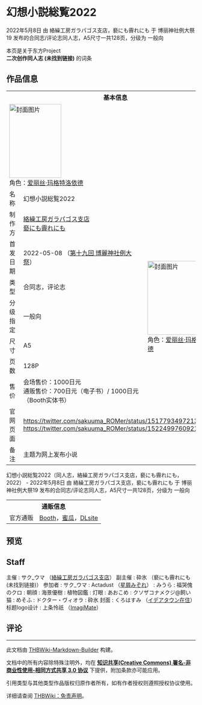 # 幻想小説総覧2022

<!-- source html: G:\repos\THBWiki-Markdown-Builder\THBWikiMarkdown\Temp\main\b\b9\ns0%3A%E5%B9%BB%E6%83%B3%E5%B0%8F%E8%AA%AC%E7%B7%8F%E8%A6%A72022.html -->

2022年5月8日 由 絡繰工房ガラパゴス支店，褻にも霽れにも 于 博丽神社例大祭19 发布的合同志/评论志同人志，A5尺寸一共128页，分级为 一般向

本页是关于东方Project  
 **二次创作同人志 (未找到链接)** 的词条

## 作品信息

<table><tbody><tr><th colspan="3">基本信息</th></tr><tr><td class="cover-artwork-mobile" colspan="2"><a href="./文件-幻想小説総覧2022封面.png.md" class="image" title="封面图片"><img alt="封面图片" src="https://upload.thwiki.cc/thumb/3/39/%E5%B9%BB%E6%83%B3%E5%B0%8F%E8%AA%AC%E7%B7%8F%E8%A6%A72022%E5%B0%81%E9%9D%A2.png/138px-%E5%B9%BB%E6%83%B3%E5%B0%8F%E8%AA%AC%E7%B7%8F%E8%A6%A72022%E5%B0%81%E9%9D%A2.png" decoding="async" loading="lazy" width="138" height="196" srcset="https://upload.thwiki.cc/thumb/3/39/%E5%B9%BB%E6%83%B3%E5%B0%8F%E8%AA%AC%E7%B7%8F%E8%A6%A72022%E5%B0%81%E9%9D%A2.png/207px-%E5%B9%BB%E6%83%B3%E5%B0%8F%E8%AA%AC%E7%B7%8F%E8%A6%A72022%E5%B0%81%E9%9D%A2.png 1.5x, https://upload.thwiki.cc/thumb/3/39/%E5%B9%BB%E6%83%B3%E5%B0%8F%E8%AA%AC%E7%B7%8F%E8%A6%A72022%E5%B0%81%E9%9D%A2.png/277px-%E5%B9%BB%E6%83%B3%E5%B0%8F%E8%AA%AC%E7%B7%8F%E8%A6%A72022%E5%B0%81%E9%9D%A2.png 2x" data-file-width="420" data-file-height="595"></a><div class="cover-char">角色：<a href="./爱丽丝·玛格特洛依德.md" title="爱丽丝·玛格特洛依德">爱丽丝·玛格特洛依德</a></div></td>
</tr><tr><td class="label">名称</td><td colspan="2"> 幻想小説総覧2022 </td></tr><tr><td class="label">制作方</td><td><a href="./絡繰工房ガラパゴス支店.md" title="絡繰工房ガラパゴス支店">絡繰工房ガラパゴス支店</a><br><a href="/%E8%A4%BB%E3%81%AB%E3%82%82%E9%9C%BD%E3%82%8C%E3%81%AB%E3%82%82" title="褻にも霽れにも">褻にも霽れにも</a></td><td class="cover-artwork" rowspan="7" style="min-width:196px;"><a href="./文件-幻想小説総覧2022封面.png.md" class="image" title="封面图片"><img alt="封面图片" src="https://upload.thwiki.cc/thumb/3/39/%E5%B9%BB%E6%83%B3%E5%B0%8F%E8%AA%AC%E7%B7%8F%E8%A6%A72022%E5%B0%81%E9%9D%A2.png/138px-%E5%B9%BB%E6%83%B3%E5%B0%8F%E8%AA%AC%E7%B7%8F%E8%A6%A72022%E5%B0%81%E9%9D%A2.png" decoding="async" loading="lazy" width="138" height="196" srcset="https://upload.thwiki.cc/thumb/3/39/%E5%B9%BB%E6%83%B3%E5%B0%8F%E8%AA%AC%E7%B7%8F%E8%A6%A72022%E5%B0%81%E9%9D%A2.png/207px-%E5%B9%BB%E6%83%B3%E5%B0%8F%E8%AA%AC%E7%B7%8F%E8%A6%A72022%E5%B0%81%E9%9D%A2.png 1.5x, https://upload.thwiki.cc/thumb/3/39/%E5%B9%BB%E6%83%B3%E5%B0%8F%E8%AA%AC%E7%B7%8F%E8%A6%A72022%E5%B0%81%E9%9D%A2.png/277px-%E5%B9%BB%E6%83%B3%E5%B0%8F%E8%AA%AC%E7%B7%8F%E8%A6%A72022%E5%B0%81%E9%9D%A2.png 2x" data-file-width="420" data-file-height="595"></a><div class="cover-char">角色：<a href="./爱丽丝·玛格特洛依德.md" title="爱丽丝·玛格特洛依德">爱丽丝·玛格特洛依德</a></div></td>
</tr><tr><td class="label">首发日期</td><td>2022-05-08&#160;（<a href="/展会作品列表?e=%E5%8D%9A%E4%B8%BD%E7%A5%9E%E7%A4%BE%E4%BE%8B%E5%A4%A7%E7%A5%AD%2319">第十九回 博麗神社例大祭</a>）</td></tr><tr><td class="label">类型</td><td>合同志，评论志</td></tr><tr><td class="label">分级指定</td><td>一般向</td></tr><tr><td class="label">尺寸</td><td>A5</td></tr><tr><td class="label">页数</td><td>128P</td></tr><tr><td class="label">售价</td><td>会场售价：1000日元<br>通贩售价：700日元（电子书）/ 1000日元（Booth实体书）</td></tr>
<tr><td class="label">官网页面</td><td colspan="2"><a rel="nofollow" class="external free" href="https://twitter.com/sakuuma_ROMer/status/1517793497213902848">https://twitter.com/sakuuma_ROMer/status/1517793497213902848</a><br><a rel="nofollow" class="external free" href="https://twitter.com/sakuuma_ROMer/status/1522499760921268224">https://twitter.com/sakuuma_ROMer/status/1522499760921268224</a></td></tr><tr><td class="label">备注</td><td colspan="2">主题为网上发布小说</td></tr></tbody></table>

幻想小説総覧2022（同人志，絡繰工房ガラパゴス支店，褻にも霽れにも，2022） - 2022年5月8日 由 絡繰工房ガラパゴス支店，褻にも霽れにも 于 博丽神社例大祭19 发布的合同志/评论志同人志，A5尺寸一共128页，分级为 一般向

<table><tbody><tr><th colspan="3">通贩信息</th></tr><tr><td class="label">官方通贩</td><td colspan="2"><a rel="nofollow" class="external text" href="https://saku-uma.booth.pm/items/3825772">Booth</a>，<a rel="nofollow" class="external text" href="https://www.melonbooks.co.jp/detail/detail.php?product_id=1469792">蜜瓜</a>，<a rel="nofollow" class="external text" href="http://www.dlsite.com/home/work/=/product_id/RJ388916.html">DLsite</a></td></tr></tbody></table>



## 预览

## Staff
主催
: サク_ウマ （[絡繰工房ガラパゴス支店](./絡繰工房ガラパゴス支店.md)）
副主催
: 砕氷 （褻にも霽れにも (未找到链接)）
参加者
: サク_ウマ
: Actadust （[星屑みぞれ](./星屑みぞれ.md)）
: みうら
: 福哭傀のクロ
: 朝顔
: 海景優樹
: 植物図鑑
: 灯眼
: あおこめ
: クソザコナメクジ@飼い猫
: めそふ
: ドクター・ヴィオラ
: 砕氷
封面
: くろはすみ （[イデアタウン在住](./イデアタウン在住.md)）
标题logo设计
: 上条怜祇 （[ImagiMate](./ImagiMate.md)）


## 评论




---

此文档由 [THBWiki-Markdown-Builder](https://github.com/Delsin-Yu/THBWiki-Markdown-Builder) 构建。

文档中的所有内容除特殊注明外，均在 [**知识共享(Creative Commons) 署名-非商业性使用-相同方式共享 3.0 协议**](https://creativecommons.org/licenses/by-sa/3.0/deed.zh-hans) 下提供，附加条款亦可能应用。

引用类型与其他类型作品版权归原作者所有，如有作者授权则遵照授权协议使用。

详细请查阅 [THBWiki：免责声明](https://thbwiki.cc/THBWiki:%E5%85%8D%E8%B4%A3%E5%A3%B0%E6%98%8E)。

